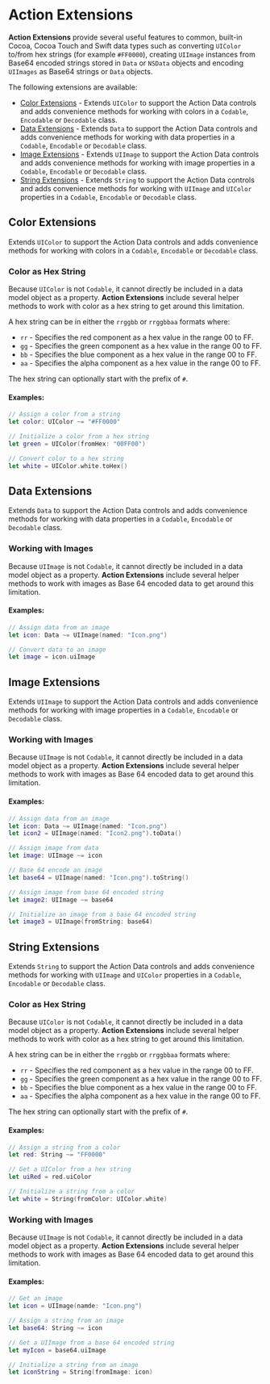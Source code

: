 # Action Extensions

**Action Extensions** provide several useful features to common, built-in Cocoa, Cocoa Touch and Swift data types such as converting `UIColor` to/from hex strings (for example `#FF0000`), creating `UIImage` instances from Base64 encoded strings stored in `Data` or `NSData` objects and encoding `UIImages` as Base64 strings or `Data` objects.

The following extensions are available:

* [Color Extensions](#Color-Extensions) - Extends `UIColor` to support the Action Data controls and adds convenience methods for working with colors in a `Codable`, `Encodable` or `Decodable` class.
* [Data Extensions](#Data-Extensions) - Extends `Data` to support the Action Data controls and adds convenience methods for working with data properties in a `Codable`, `Encodable` or `Decodable` class.
* [Image Extensions](#Image-Extensions) - Extends `UIImage` to support the Action Data controls and adds convenience methods for working with image properties in a `Codable`, `Encodable` or `Decodable` class.
* [String Extensions](#String-Extensions) - Extends `String` to support the Action Data controls and adds convenience methods for working with `UIImage` and `UIColor` properties in a `Codable`, `Encodable` or `Decodable` class.

<a name="Color-Extensions"></a>
## Color Extensions

Extends `UIColor` to support the Action Data controls and adds convenience methods for working with colors in a `Codable`, `Encodable` or `Decodable` class.

### Color as Hex String

Because `UIColor` is not `Codable`, it cannot directly be included in a data model object as a property. **Action Extensions** include several helper methods to work with color as a hex string to get around this limitation.

A hex string can be in either the `rrggbb` or `rrggbbaa` formats where:

* `rr` - Specifies the red component as a hex value in the range 00 to FF.
* `gg` - Specifies the green component as a hex value in the range 00 to FF.
* `bb` - Specifies the blue component as a hex value in the range 00 to FF.
* `aa` - Specifies the alpha component as a hex value in the range 00 to FF.

The hex string can optionally start with the prefix of `#`.

#### Examples:

```swift
// Assign a color from a string
let color: UIColor ~= "#FF0000"

// Initialize a color from a hex string
let green = UIColor(fromHex: "00FF00")

// Convert color to a hex string
let white = UIColor.white.toHex()
```

<a name="Data-Extensions"></a>
## Data Extensions

Extends `Data` to support the Action Data controls and adds convenience methods for working with data properties in a `Codable`, `Encodable` or `Decodable` class.

### Working with Images

Because `UIImage` is not `Codable`, it cannot directly be included in a data model object as a property. **Action Extensions** include several helper methods to work with images as Base 64 encoded data to get around this limitation.

#### Examples:

```swift
// Assign data from an image
let icon: Data ~= UIImage(named: "Icon.png")

// Convert data to an image
let image = icon.uiImage
```

<a name="Image-Extensions"></a>
## Image Extensions

Extends `UIImage` to support the Action Data controls and adds convenience methods for working with image properties in a `Codable`, `Encodable` or `Decodable` class.

### Working with Images

Because `UIImage` is not `Codable`, it cannot directly be included in a data model object as a property. **Action Extensions** include several helper methods to work with images as Base 64 encoded data to get around this limitation.

#### Examples:

```swift
// Assign data from an image
let icon: Data ~= UIImage(named: "Icon.png")
let icon2 = UIImage(named: "Icon2.png").toData()

// Assign image from data
let image: UIImage ~= icon

// Base 64 encode an image
let base64 = UIImage(named: "Icon.png").toString()

// Assign image from base 64 encoded string
let image2: UIImage ~= base64

// Initialize an image from a base 64 encoded string
let image3 = UIImage(fromString: base64)
```

<a name="String-Extensions"></a>
## String Extensions

Extends `String` to support the Action Data controls and adds convenience methods for working with `UIImage` and `UIColor` properties in a `Codable`, `Encodable` or `Decodable` class.

### Color as Hex String

Because `UIColor` is not `Codable`, it cannot directly be included in a data model object as a property. **Action Extensions** include several helper methods to work with color as a hex string to get around this limitation.

A hex string can be in either the `rrggbb` or `rrggbbaa` formats where:

* `rr` - Specifies the red component as a hex value in the range 00 to FF.
* `gg` - Specifies the green component as a hex value in the range 00 to FF.
* `bb` - Specifies the blue component as a hex value in the range 00 to FF.
* `aa` - Specifies the alpha component as a hex value in the range 00 to FF.

The hex string can optionally start with the prefix of `#`.

#### Examples:

```swift
// Assign a string from a color
let red: String ~= "FF0000"

// Get a UIColor from a hex string
let uiRed = red.uiColor

// Initialize a string from a color
let white = String(fromColor: UIColor.white)
```

### Working with Images

Because `UIImage` is not `Codable`, it cannot directly be included in a data model object as a property. **Action Extensions** include several helper methods to work with images as Base 64 encoded data to get around this limitation.

#### Examples:

```swift
// Get an image
let icon = UIImage(namde: "Icon.png")

// Assign a string from an image
let base64: String ~= icon

// Get a UIImage from a base 64 encoded string
let myIcon = base64.uiImage

// Initialize a string from an image
let iconString = String(fromImage: icon)
```
